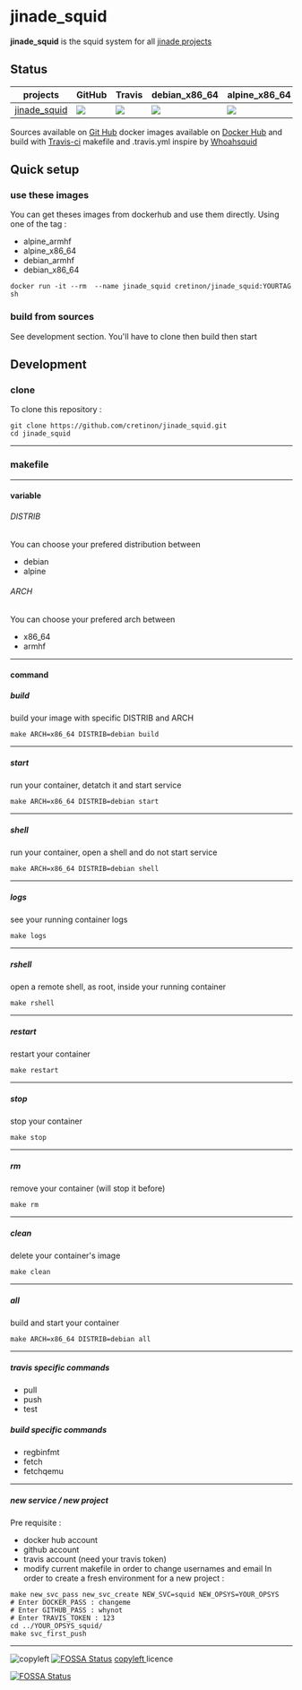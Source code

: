 # jinade_squid 

**jinade_squid** is the squid system for all [jinade projects](https://github.com/cretinon/jinade)

## Status
 projects  |  GitHub | Travis | debian_x86_64 | alpine_x86_64 | debian_armhf | alpine_armhf
 ------------  |  ------------ | ------------ | ------------ | ------------ | ------------ | ------------
[jinade_squid](https://github.com/cretinon/jinade_squid) | ![](https://img.shields.io/github/last-commit/cretinon/jinade_squid.svg) | ![](https://travis-ci.org/cretinon/jinade_squid.svg?branch=master) | ![](https://images.microbadger.com/badges/image/cretinon/jinade_squid:debian_x86_64.svg)  | ![](https://images.microbadger.com/badges/image/cretinon/jinade_squid:alpine_x86_64.svg) |  ![](https://images.microbadger.com/badges/image/cretinon/jinade_squid:debian_armhf.svg) | ![](https://images.microbadger.com/badges/image/cretinon/jinade_squid:alpine_armhf.svg)

Sources available on [Git Hub](https://github.com/cretinon/jinade_squid) docker images available on [Docker Hub](https://hub.docker.com/r/cretinon/jinade_squid/tags/) and build with [Travis-ci](https://travis-ci.org/cretinon/jinade_squid)
makefile and .travis.yml inspire by [Whoahsquid](https://github.com/woahsquid/)

## Quick setup
### use these images
You can get theses images from dockerhub and use them directly.
Using one of the tag :
* alpine_armhf
* alpine_x86_64
* debian_armhf
* debian_x86_64
```
docker run -it --rm  --name jinade_squid cretinon/jinade_squid:YOURTAG sh
```
### build from sources
See development section. You'll have to clone then build then start
## Development
### clone
To clone this repository :
```
git clone https://github.com/cretinon/jinade_squid.git
cd jinade_squid
```
---
### makefile
---
#### variable

###### DISTRIB
You can choose your prefered distribution between
* debian
* alpine
###### ARCH
You can choose your prefered arch between
* x86_64
* armhf
---
#### command
##### build
build your image with specific DISTRIB and ARCH
```
make ARCH=x86_64 DISTRIB=debian build
```
---
##### start
run your container, detatch it and start service
```
make ARCH=x86_64 DISTRIB=debian start
```
---
##### shell
run your container, open a shell and do not start service
```
make ARCH=x86_64 DISTRIB=debian shell
```
---
##### logs
see your running container logs
```
make logs
```
---
##### rshell
open a remote shell, as root, inside your running container
```
make rshell
```
---
##### restart
restart your container
```
make restart
```
---
##### stop
stop your container
```
make stop
```
---
##### rm
remove your container (will stop it before)
```
make rm
```
---
##### clean
delete your container's image
```
make clean
```
---
##### all
build and start your container
```
make ARCH=x86_64 DISTRIB=debian all
```
---
##### travis specific commands
* pull
* push
* test
##### build specific commands
* regbinfmt
* fetch
* fetchqemu
---
##### new service / new project
Pre requisite :
* docker hub account
* github account
* travis account (need your travis token)
* modify current makefile in order to change usernames and email
In order to create a fresh environment for a new project :
```
make new_svc_pass new_svc_create NEW_SVC=squid NEW_OPSYS=YOUR_OPSYS
# Enter DOCKER_PASS : changeme
# Enter GITHUB_PASS : whynot
# Enter TRAVIS_TOKEN : 123
cd ../YOUR_OPSYS_squid/
make svc_first_push
```
---

![copyleft](https://upload.wikimedia.org/wikipedia/commons/c/c4/License_icon-copyleft-88x31.svg)
[![FOSSA Status](https://app.fossa.io/api/projects/git%2Bgithub.com%2Fcretinon%2Fjinade_squid.svg?type=shield)](https://app.fossa.io/projects/git%2Bgithub.com%2Fcretinon%2Fjinade_squid?ref=badge_shield)
 [copyleft ](https://www.gnu.org/licenses/copyleft.html) licence


[![FOSSA Status](https://app.fossa.io/api/projects/git%2Bgithub.com%2Fcretinon%2Fjinade_squid.svg?type=large)](https://app.fossa.io/projects/git%2Bgithub.com%2Fcretinon%2Fjinade_squid?ref=badge_large)
